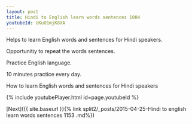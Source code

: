 ```yaml
---
layout: post
title: Hindi to English learn words sentences 1084 
youtubeId: UKuO1mjK8XA
---
```

 
 
Helps to learn English words and sentences for Hindi speakers.

Opportunitiy to repeat the words sentences. 

Practice English language. 
 
10 minutes practice every day. 
 
How to learn English words and sentences for Hindi speakers 
 
{% include youtubePlayer.html id=page.youtubeId %}
 
 
[Next]({{ site.baseurl }}{% link  split2/_posts/2015-04-25-Hindi to english learn words sentences 1153 .md%})
 
